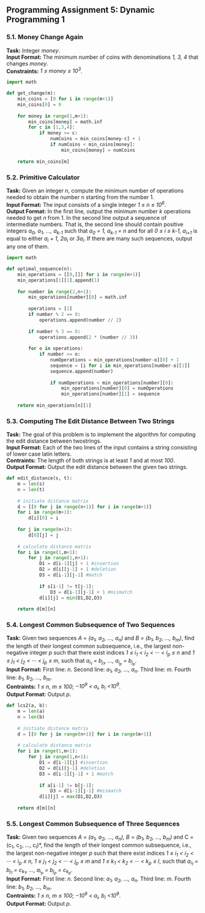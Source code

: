 ## Programming Assignment 5: Dynamic Programming 1
### 5.1. Money Change Again
**Task:** Integer *money*.\
**Input Format:** The minimum number of coins with denominations *1, 3, 4* that changes *money*.\
**Constraints:** *1 ≤ money ≤ 10<sup>3</sup>*.

```python
import math

def get_change(m):
    min_coins = [0 for i in range(m+1)]
    min_coins[0] = 0
    
    for money in range(1,m+1):
        min_coins[money] = math.inf
        for c in [1,3,4]:
            if money >= c:
                numCoins = min_coins[money-c] + 1
                if numCoins < min_coins[money]:
                    min_coins[money] = numCoins
    
    return min_coins[m]
```

### 5.2. Primitive Calculator
**Task:** Given an integer *n*, compute the minimum number of operations needed to obtain the number n starting from the number 1.\
**Input Format:** The input consists of a single integer *1 ≤ n ≤ 10<sup>6</sup>*.\
**Output Format:** In the first line, output the minimum number *k* operations needed to get *n* from 1. In the second line output a sequence of intermediate numbers. That is, the second line should contain positive integers *a<sub>0</sub>, a<sub>1</sub>, ..., a<sub>k-1</sub>* such that *a<sub>0</sub> = 1, a<sub>k-1</sub> = n* and for all *0 ≤ i ≤ k-1, a<sub>i+1</sub>* is equal to either *a<sub>i</sub> + 1, 2a<sub>i</sub>* or *3a<sub>i</sub>*. If there are many such sequences, output any one of them.

```python
import math

def optimal_sequence(n):
    min_operations = [[0,[]] for i in range(n+1)]
    min_operations[1][1].append(1)
    
    for number in range(2,n+1):
        min_operations[number][0] = math.inf
        
        operations = [1]
        if number % 2 == 0:
            operations.append(number // 2)
        
        if number % 3 == 0:
            operations.append(2 * (number // 3))
        
        for o in operations:
            if number >= o:
                numOperations = min_operations[number-o][0] + 1
                sequence = [i for i in min_operations[number-o][1]]
                sequence.append(number)
                                
                if numOperations < min_operations[number][0]:
                    min_operations[number][0] = numOperations
                    min_operations[number][1] = sequence
                    
    return min_operations[n][1]
```

### 5.3. Computing The Edit Distance Between Two Strings
**Task:** The goal of this problem is to implement the algorithm for computing the edit distance between twostrings.\
**Input Format:** Each of the two lines of the input contains a string consisting of lower case latin letters.\
**Contraints:** The length of both strings is at least *1* and at most *100*.\
**Output Format:** Output the edit distance between the given two strings.

```python
def edit_distance(s, t):
    m = len(s)
    n = len(t)
    
    # initiate distance matrix
    d = [[0 for j in range(n+1)] for i in range(m+1)]
    for i in range(m+1):
        d[i][0] = i
        
    for j in range(n+1):
        d[0][j] = j
    
    # calculate distance matrix
    for i in range(1,m+1):
        for j in range(1,n+1):
            D1 = d[i-1][j] + 1 #insertion
            D2 = d[i][j-1] + 1 #deletion
            D3 = d[i-1][j-1] #match
            
            if s[i-1] != t[j-1]:
                D3 = d[i-1][j-1] + 1 #mismatch
            d[i][j] = min(D1,D2,D3)
    
    return d[m][n]
```

### 5.4. Longest Common Subsequence of Two Sequences
**Task:** Given two sequences *A = (a<sub>1</sub>, a<sub>2</sub>, ..., a<sub>n</sub>)* and *B = (b<sub>1</sub>, b<sub>2</sub>, ..., b<sub>m</sub>)*, find the length of their longest common subsequence, i.e., the largest non-negative integer *p* such that there exist indices *1 ≤ i<sub>1</sub> < i<sub>2</sub> < ··· < i<sub>p</sub> ≤ n* and *1 ≤ j<sub>1</sub> < j<sub>2</sub> < ··· < j<sub>p</sub> ≤ m*, such that *a<sub>i<sub>1</sub></sub> = b<sub>j<sub>1</sub></sub>, ..., a<sub>i<sub>p</sub></sub> = b<sub>j<sub>p</sub></sub>*.\
**Input Format:** First line: *n*. Second line: *a<sub>1</sub>, a<sub>2</sub>, ..., a<sub>n</sub>*. Third line: *m*. Fourth line: *b<sub>1</sub>, b<sub>2</sub>, ..., b<sub>m</sub>*.\
**Contraints:** *1 ≤ n, m ≤ 100*; *−10<sup>9</sup> < a<sub>i</sub>, b<sub>i</sub> <10<sup>9</sup>*.\
**Output Format:** Output *p*.

```python
def lcs2(a, b):
    m = len(a)
    n = len(b)
    
    # initiate distance matrix
    d = [[0 for j in range(n+1)] for i in range(m+1)]
    
    # calculate distance matrix
    for i in range(1,m+1):
        for j in range(1,n+1):
            D1 = d[i-1][j] #insertion
            D2 = d[i][j-1] #deletion
            D3 = d[i-1][j-1] + 1 #match
            
            if a[i-1] != b[j-1]:
                D3 = d[i-1][j-1] #mismatch
            d[i][j] = max(D1,D2,D3)
    
    return d[m][n]
```

### 5.5. Longest Common Subsequence of Three Sequences
**Task:** Given two sequences *A = (a<sub>1</sub>, a<sub>2</sub>, ..., a<sub>n</sub>), B = (b<sub>1</sub>, b<sub>2</sub>, ..., b<sub>m</sub>)* and C = (c<sub>1</sub>, c<sub>2</sub>, ..., c<sub>l</sub>)*, find the length of their longest common subsequence, i.e., the largest non-negative integer *p* such that there exist indices *1 ≤ i<sub>1</sub> < i<sub>2</sub> < ··· < i<sub>p</sub> ≤ n, 1 ≤ j<sub>1</sub> < j<sub>2</sub> < ··· < j<sub>p</sub> ≤ m* and *1 ≤ k<sub>1</sub> < k<sub>2</sub> < ··· < k<sub>p</sub> ≤ l*, such that *a<sub>i<sub>1</sub></sub> = b<sub>j<sub>1</sub></sub> = c<sub>k<sub>1</sub></sub>, ..., a<sub>i<sub>p</sub></sub> = b<sub>j<sub>p</sub></sub> = c<sub>k<sub>p</sub></sub>*.\
**Input Format:** First line: *n*. Second line: *a<sub>1</sub>, a<sub>2</sub>, ..., a<sub>n</sub>*. Third line: *m*. Fourth line: *b<sub>1</sub>, b<sub>2</sub>, ..., b<sub>m</sub>*.\
**Contraints:** *1 ≤ n, m ≤ 100*; *−10<sup>9</sup> < a<sub>i</sub>, b<sub>i</sub> <10<sup>9</sup>*.\
**Output Format:** Output *p*.

```python

```
